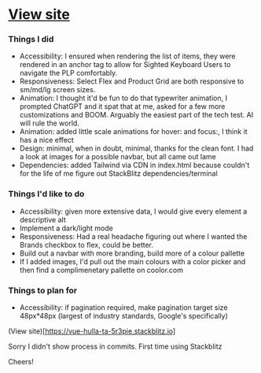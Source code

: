 # [View site](https://vue-hulla-ta-5r3pie.stackblitz.io)
### Things I did
- Accessibility: I ensured when rendering the list of items, they were rendered in an anchor tag to allow for Sighted Keyboard Users to navigate the PLP comfortably.
- Responsiveness: Select Flex and Product Grid are both responsive to sm/md/lg screen sizes.
- Animation: I thought it'd be fun to do that typewriter animation, I prompted ChatGPT and it spat that at me, asked for a few more customizations and BOOM. Arguably the easiest part of the tech test. AI will rule the world.
- Animation: added little scale animations for hover: and focus:, I think it has a nice effect
- Design: minimal, when in doubt, minimal, thanks for the clean font. I had a look at images for a possible navbar, but all came out lame
- Dependencies: added Tailwind via CDN in index.html because couldn't for the life of me figure out StackBlitz dependencies/terminal

### Things I'd like to do
- Accessibility: given more extensive data, I would give every element a descriptive alt
- Implement a dark/light mode
- Responsiveness: Had a real headache figuring out where I wanted the Brands checkbox to flex, could be better.
- Build out a navbar with more branding, build more of a colour pallette
- If I added images, I'd pull out the main colours with a color picker and then find a complimenetary pallette on coolor.com

### Things to plan for
- Accessibility: if pagination required, make pagination target size 48px*48px (largest of industry standards, Google's specifically)

(View site)[https://vue-hulla-ta-5r3pie.stackblitz.io]

Sorry I didn't show process in commits. First time using Stackblitz

Cheers!
